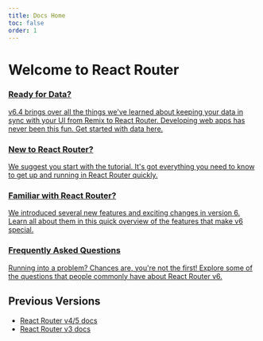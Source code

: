 ```yaml
---
title: Docs Home
toc: false
order: 1
---
```


# Welcome to React Router

<docs-cards>
  <a href="dev/getting-started/data">
    <docs-card>
      <h3>Ready for Data?</h3> 
      <p>v6.4 brings over all the things we've learned about keeping your data in sync with your UI from Remix to React Router. Developing web apps has never been this fun. Get started with data here.</p>
    </docs-card>
  </a>
  <a href="dev/getting-started/tutorial">
    <docs-card>
      <h3>New to React Router?</h3> 
      <p>We suggest you start with the tutorial. It's got everything you need to know to get up and running in React Router quickly.</p>
    </docs-card>
  </a>
  <a href="dev/getting-started/overview">
    <docs-card>
      <h3>Familiar with React Router?</h3> 
      <p>We introduced several new features and exciting changes in version 6. Learn all about them in this quick overview of the features that make v6 special.</p>
    </docs-card>
  </a>
  <a href="dev/getting-started/faq">
    <docs-card>
      <h3>Frequently Asked Questions</h3> 
      <p>Running into a problem? Chances are, you're not the first! Explore some of the questions that people commonly have about React Router v6.</p>
    </docs-card>
  </a>
</docs-cards>

## Previous Versions

- [React Router v4/5 docs](https://v5.reactrouter.com)
- [React Router v3 docs](https://github.com/remix-run/react-router/tree/v3.2.6/docs)
